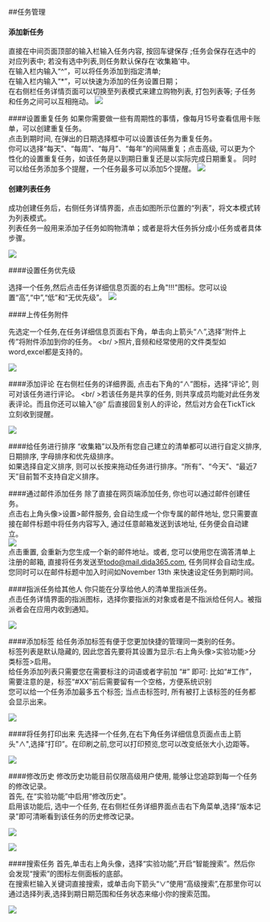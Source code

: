 ##任务管理

#### 添加新任务
直接在中间页面顶部的输入栏输入任务内容, 按回车键保存 ;任务会保存在选中的对应列表中; 若没有选中列表,则任务默认保存在‘收集箱’中。
<br/> 在输入栏内输入“^”，可以将任务添加到指定清单;
<br/> 在输入栏内输入“*”，可以快速为添加的任务设置日期；
<br/> 在右侧栏任务详情页面可以切换至列表模式来建立购物列表, 打包列表等; 子任务和任务之间可以互相拖动。
![](../images/image2.31.png)

####设置重复任务
如果你需要做一些有周期性的事情，像每月15号查看信用卡账单，可以创建重复任务。
<br />点击到期时间, 在弹出的日期选择框中可以设置该任务为重复任务。
<br />你可以选择“每天”、“每周”、“每月”、“每年”的间隔重复；点击高级, 可以更为个性化的设置重复任务，如该任务是以到期日重复还是以实际完成日期重复。
同时可以给任务添加多个提醒，一个任务最多可以添加5个提醒。
![](../images/image2.32.png)

#### 创建列表任务
成功创建任务后，右侧任务详情界面，点击如图所示位置的“列表”，将文本模式转为列表模式。
<br/> 列表任务一般用来添加子任务如购物清单；或者是将大任务拆分成小任务或者具体步骤。

![](../images/image2.351.png)

####设置任务优先级

选择一个任务,然后点击任务详细信息页面的右上角"!!!"图标。您可以设置“高”,“中”,“低”和“无优先级”。
![](../images/image2.36.png)

####上传任务附件

先选定一个任务,在任务详细信息页面右下角，单击向上箭头“∧”,选择“附件上传”将附件添加到你的任务。
<br/ >照片,音频和经常使用的文件类型如word,excel都是支持的。

![](../images/image2.37.png)

####添加评论
在右侧栏任务的详细界面, 点击右下角的“∧”图标，选择“评论”, 则可对该任务进行评论。
<br/ >若该任务是共享的任务, 则共享成员均能对此任务发表评论。而且你还可以输入“@” 后直接回复别人的评论，然后对方会在TickTick立刻收到提醒。

![](../images/webcomment.png)


####给任务进行排序
“收集箱”以及所有您自己建立的清单都可以进行自定义排序, 日期排序, 字母排序和优先级排序。
<br/>如果选择自定义排序, 则可以长按来拖动任务进行排序。“所有”、“今天”、“最近7天”目前暂不支持自定义排序。

####通过邮件添加任务
除了直接在网页端添加任务, 你也可以通过邮件创建任务。
<br />点击右上角头像>设置>邮件服务, 会自动生成一个你专属的邮件地址, 您只需要直接在邮件标题中将任务内容写入, 通过任意邮箱发送到该地址, 任务便会自动建立。
<br />![](../images/image2.342.png)
<br />点击重置, 会重新为您生成一个新的邮件地址。或者, 您可以使用您在滴答清单上注册的邮箱, 直接将任务发送至[todo@mail.dida365.com](todo@mail.dida365.com), 任务同样会自动生成。 您同时可以在邮件标题中加入时间如November 13th 来快速设定任务到期时间。

####指派任务给其他人
你只能在分享给他人的清单里指派任务。
<br/>点击任务详情界面的指派图标，选择你要指派的对象或者是不指派给任何人。被指派者会在应用内收到通知。

![](../images/image2.38.png)

####添加标签
给任务添加标签有便于您更加快捷的管理同一类别的任务。
<br/>标签列表是默认隐藏的, 因此您首先要将其设置为显示:右上角头像>实验功能>分类标签>启用。
<br/>给任务添加列表只需要您在需要标注的词语或者字前加 “#” 即可: 比如“#工作”，需要注意的是，标签“#XX”前后需要留有一个空格，方便系统识别
<br/>您可以给一个任务添加最多五个标签; 当点击标签时, 所有被打上该标签的任务都会显示出来。

 ![](../images/image2.313.png)


####将任务打印出来
先选择一个任务,在右下角任务详细信息页面点击上箭头"∧",选择“打印”。在印刷之前,您可以打印预览,您可以改变纸张大小,边距等。

![](../images/image2.310.png)

####修改历史
修改历史功能目前仅限高级用户使用, 能够让您追踪到每一个任务的修改记录。
<br/>首先, 在“实验功能”中启用“修改历史”。
<br/>启用该功能后, 选中一个任务, 在右侧栏任务详细界面点击右下角菜单,选择“版本记录”即可清晰看到该任务的历史修改记录。

 ![](../images/image2.3112.png)

 ![](../images/image2.311.png)

####搜索任务
首先,单击右上角头像，选择“实验功能”,开启“智能搜索”。然后你会发现“搜索”的图标左侧面板的底部。
<br/>在搜索栏输入关键词直接搜索，或单击向下箭头“∨”使用“高级搜索”,在那里你可以通过选择列表,选择到期日期范围和任务状态来缩小你的搜索范围。

![](../images/image2.313.png)


